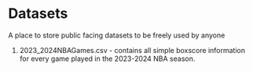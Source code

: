 # Datasets
A place to store public facing datasets to be freely used by anyone

1. 2023_2024NBAGames.csv - contains all simple boxscore information for every game played in the 2023-2024 NBA season. 
